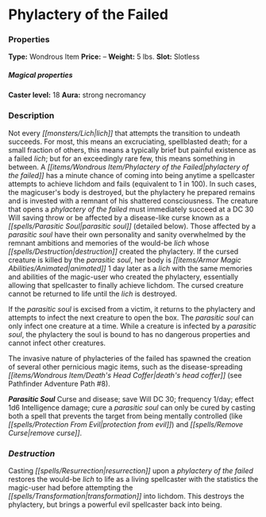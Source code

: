 ﻿---
Title: "Phylactery of the Failed"
Type: "Wondrous Item"
Price: "–"
Weight: "5 lbs."
Slot: "Slotless"
Caster level: "18"
Aura: "strong necromancy"
Description: |
  "Not every lich that attempts the transition to undeath succeeds. For most, this means an excruciating, spellblasted death; for a small fraction of others, this means a typically brief but painful existence as a failed lich; but for an exceedingly rare few, this means something in between. A _phylactery of the failed_ has a minute chance of coming into being anytime a spellcaster attempts to achieve lichdom and fails (equivalent to 1 in 100). In such cases, the magicuser's body is destroyed, but the phylactery he prepared remains and is invested with a remnant of his shattered consciousness. The creature that opens a _phylactery of the failed_ must immediately succeed at a DC 30 Will saving throw or be affected by a disease-like curse known as a parasitic soul (detailed below). Those affected by a parasitic soul have their own personality and sanity overwhelmed by the remnant ambitions and memories of the would-be lich whose destruction created the phylactery. If the cursed creature is killed by the parasitic soul, her body is animated 1 day later as a lich with the same memories and abilities of the magic-user who created the phylactery, essentially allowing that spellcaster to finally achieve lichdom. The cursed creature cannot be returned to life until the lich is destroyed.
  If the parasitic soul is excised from a victim, it returns to the phylactery and attempts to infect the next creature to open the box. The parasitic soul can only infect one creature at a time. While a creature is infected by a parasitic soul, the phylactery the soul is bound to has no dangerous properties and cannot infect other creatures.
  The invasive nature of _phylacteries of the failed_ has spawned the creation of several other pernicious magic items, such as the disease-spreading _death's head coffer_ (see _Pathfinder Adventure Path #8_).
  **Parasitic Soul** Curse and disease; _save_ Will DC 30; _frequency_ 1/day; _effect_ 1d6 Intelligence damage; _cure_ a parasitic soul can only be cured by casting both a spell that prevents the target from being mentally controlled (like _protection from evil_) and _remove curse_."
Destruction: |
  "Casting _resurrection_ upon a _phylactery of the failed_ restores the would-be lich to life as a living spellcaster with the statistics the magic-user had before attempting the transformation into lichdom. This destroys the phylactery, but brings a powerful evil spellcaster back into being."
Sources: "['Artifacts and Legends']"
---

# Phylactery of the Failed

### Properties

**Type:** Wondrous Item **Price:** – **Weight:** 5 lbs. **Slot:** Slotless

##### Magical properties

**Caster level:** 18 **Aura:** strong necromancy

### Description

Not every _[[monsters/Lich|lich]]_ that attempts the transition to undeath succeeds. For most, this means an excruciating, spellblasted death; for a small fraction of others, this means a typically brief but painful existence as a failed _lich_; but for an exceedingly rare few, this means something in between. A _[[items/Wondrous Item/Phylactery of the Failed|phylactery of the failed]]_ has a minute chance of coming into being anytime a spellcaster attempts to achieve lichdom and fails (equivalent to 1 in 100). In such cases, the magicuser's body is destroyed, but the phylactery he prepared remains and is invested with a remnant of his shattered consciousness. The creature that opens a _phylactery of the failed_ must immediately succeed at a DC 30 Will saving throw or be affected by a disease-like curse known as a _[[spells/Parasitic Soul|parasitic soul]]_ (detailed below). Those affected by a _parasitic soul_ have their own personality and sanity overwhelmed by the remnant ambitions and memories of the would-be _lich_ whose _[[spells/Destruction|destruction]]_ created the phylactery. If the cursed creature is killed by the _parasitic soul_, her body is _[[items/Armor Magic Abilities/Animated|animated]]_ 1 day later as a _lich_ with the same memories and abilities of the magic-user who created the phylactery, essentially allowing that spellcaster to finally achieve lichdom. The cursed creature cannot be returned to life until the _lich_ is destroyed.

If the _parasitic soul_ is excised from a victim, it returns to the phylactery and attempts to infect the next creature to open the box. The _parasitic soul_ can only infect one creature at a time. While a creature is infected by a _parasitic soul_, the phylactery the soul is bound to has no dangerous properties and cannot infect other creatures.

The invasive nature of phylacteries of the failed has spawned the creation of several other pernicious magic items, such as the disease-spreading _[[items/Wondrous Item/Death's Head Coffer|death's head coffer]]_ (see Pathfinder Adventure Path #8).

**_Parasitic Soul_** Curse and disease; save Will DC 30; frequency 1/day; effect 1d6 Intelligence damage; cure a _parasitic soul_ can only be cured by casting both a spell that prevents the target from being mentally controlled (like _[[spells/Protection From Evil|protection from evil]]_) and _[[spells/Remove Curse|remove curse]]_.

### _Destruction_

Casting _[[spells/Resurrection|resurrection]]_ upon a _phylactery of the failed_ restores the would-be _lich_ to life as a living spellcaster with the statistics the magic-user had before attempting the _[[spells/Transformation|transformation]]_ into lichdom. This destroys the phylactery, but brings a powerful evil spellcaster back into being.

